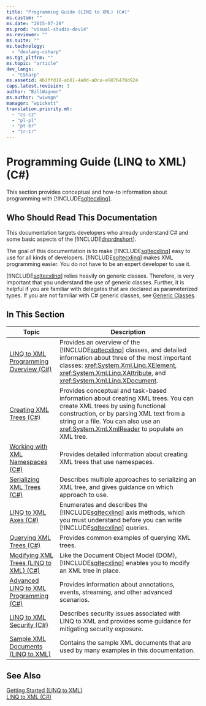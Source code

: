 ```yaml
---
title: "Programming Guide (LINQ to XML) (C#)"
ms.custom: ""
ms.date: "2015-07-20"
ms.prod: "visual-studio-dev14"
ms.reviewer: ""
ms.suite: ""
ms.technology: 
  - "devlang-csharp"
ms.tgt_pltfrm: ""
ms.topic: "article"
dev_langs: 
  - "CSharp"
ms.assetid: 4b1ffd10-ab81-4a0d-a0ca-e9876478d924
caps.latest.revision: 3
author: "BillWagner"
ms.author: "wiwagn"
manager: "wpickett"
translation.priority.mt: 
  - "cs-cz"
  - "pl-pl"
  - "pt-br"
  - "tr-tr"
---
```

# Programming Guide (LINQ to XML) (C#)
This section provides conceptual and how-to information about programming with [!INCLUDE[sqltecxlinq](../../../../csharp\programming-guide\concepts\linq/includes/sqltecxlinq_md.md)].  
  
## Who Should Read This Documentation  
 This documentation targets developers who already understand C# and some basic aspects of the [!INCLUDE[dnprdnshort](../../../../csharp\getting-started/includes/dnprdnshort_md.md)].  
  
 The goal of this documentation is to make [!INCLUDE[sqltecxlinq](../../../../csharp\programming-guide\concepts\linq/includes/sqltecxlinq_md.md)] easy to use for all kinds of developers. [!INCLUDE[sqltecxlinq](../../../../csharp\programming-guide\concepts\linq/includes/sqltecxlinq_md.md)] makes XML programming easier. You do not have to be an expert developer to use it.  
  
 [!INCLUDE[sqltecxlinq](../../../../csharp\programming-guide\concepts\linq/includes/sqltecxlinq_md.md)] relies heavily on generic classes. Therefore, is very important that you understand the use of generic classes. Further, it is helpful if you are familiar with delegates that are declared as parameterized types. If you are not familiar with C# generic classes, see [Generic Classes](../../../../csharp\programming-guide\generics/generic-classes.md).  
  
## In This Section  
  
|Topic|Description|  
|-----------|-----------------|  
|[LINQ to XML Programming Overview (C#)](../../../../csharp\programming-guide\concepts\linq/linq-to-xml-programming-overview.md)|Provides an overview of the [!INCLUDE[sqltecxlinq](../../../../csharp\programming-guide\concepts\linq/includes/sqltecxlinq_md.md)] classes, and detailed information about three of the most important classes: <xref:System.Xml.Linq.XElement>, <xref:System.Xml.Linq.XAttribute>, and <xref:System.Xml.Linq.XDocument>.|  
|[Creating XML Trees (C#)](../../../../csharp\programming-guide\concepts\linq/creating-xml-trees.md)|Provides conceptual and task-based information about creating XML trees. You can create XML trees by using functional construction, or by parsing XML text from a string or a file. You can also use an <xref:System.Xml.XmlReader> to populate an XML tree.|  
|[Working with XML Namespaces (C#)](../../../../csharp\programming-guide\concepts\linq/working-with-xml-namespaces.md)|Provides detailed information about creating XML trees that use namespaces.|  
|[Serializing XML Trees (C#)](../../../../csharp\programming-guide\concepts\linq/serializing-xml-trees.md)|Describes multiple approaches to serializing an XML tree, and gives guidance on which approach to use.|  
|[LINQ to XML Axes (C#)](../../../../csharp\programming-guide\concepts\linq/linq-to-xml-axes.md)|Enumerates and describes the [!INCLUDE[sqltecxlinq](../../../../csharp\programming-guide\concepts\linq/includes/sqltecxlinq_md.md)] axis methods, which you must understand before you can write [!INCLUDE[sqltecxlinq](../../../../csharp\programming-guide\concepts\linq/includes/sqltecxlinq_md.md)] queries.|  
|[Querying XML Trees (C#)](../../../../csharp\programming-guide\concepts\linq/querying-xml-trees.md)|Provides common examples of querying XML trees.|  
|[Modifying XML Trees (LINQ to XML) (C#)](../../../../csharp\programming-guide\concepts\linq/modifying-xml-trees-linq-to-xml.md)|Like the Document Object Model (DOM), [!INCLUDE[sqltecxlinq](../../../../csharp\programming-guide\concepts\linq/includes/sqltecxlinq_md.md)] enables you to modify an XML tree in place.|  
|[Advanced LINQ to XML Programming (C#)](../../../../csharp\programming-guide\concepts\linq/advanced-linq-to-xml-programming.md)|Provides information about annotations, events, streaming, and other advanced scenarios.|  
|[LINQ to XML Security (C#)](../../../../csharp\programming-guide\concepts\linq/linq-to-xml-security.md)|Describes security issues associated with LINQ to XML and provides some guidance for mitigating security exposure.|  
|[Sample XML Documents (LINQ to XML)](../../../../csharp\programming-guide\concepts\linq/sample-xml-documents-linq-to-xml.md)|Contains the sample XML documents that are used by many examples in this documentation.|  
  
## See Also  
 [Getting Started (LINQ to XML)](../../../../csharp\programming-guide\concepts\linq/getting-started-linq-to-xml.md)   
 [LINQ to XML (C#)](../../../../csharp\programming-guide\concepts\linq/linq-to-xml.md)